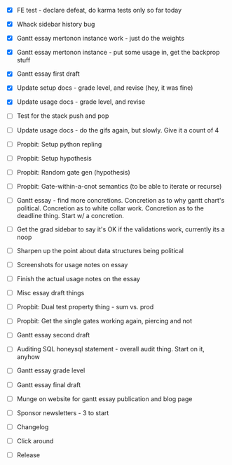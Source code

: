 - [x] FE test - declare defeat, do karma tests only so far today

- [x] Whack sidebar history bug

- [x] Gantt essay mertonon instance work - just do the weights
- [x] Gantt essay mertonon instance - put some usage in, get the backprop stuff
- [x] Gantt essay first draft
- [x] Update setup docs - grade level, and revise (hey, it was fine)
- [x] Update usage docs - grade level, and revise
- [ ] Test for the stack push and pop
- [ ] Update usage docs - do the gifs again, but slowly. Give it a count of 4
- [ ] Propbit: Setup python repling
- [ ] Propbit: Setup hypothesis
- [ ] Propbit: Random gate gen (hypothesis)
- [ ] Propbit: Gate-within-a-cnot semantics (to be able to iterate or recurse)

- [ ] Gantt essay - find more concretions. Concretion as to why gantt chart's political. Concretion as to white collar work. Concretion as to the deadline thing. Start w/ a concretion.
- [ ] Get the grad sidebar to say it's OK if the validations work, currently its a noop
- [ ] Sharpen up the point about data structures being political
- [ ] Screenshots for usage notes on essay
- [ ] Finish the actual usage notes on the essay
- [ ] Misc essay draft things
- [ ] Propbit: Dual test property thing - sum vs. prod
- [ ] Propbit: Get the single gates working again, piercing and not
- [ ] Gantt essay second draft
- [ ] Auditing SQL honeysql statement - overall audit thing. Start on it, anyhow

- [ ] Gantt essay grade level
- [ ] Gantt essay final draft
- [ ] Munge on website for gantt essay publication and blog page
- [ ] Sponsor newsletters - 3 to start
- [ ] Changelog
- [ ] Click around
- [ ] Release
